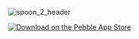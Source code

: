 ![spoon_2_header](https://cloud.githubusercontent.com/assets/137686/9282386/ea9c8eea-4280-11e5-9394-ff6cc452c1a6.png)

[![Download on the Pebble App Store](http://dev.pblweb.com/badge/52b2088505c0467ea900004f/black/medium/)](https://apps.getpebble.com/applications/52b2088505c0467ea900004f)